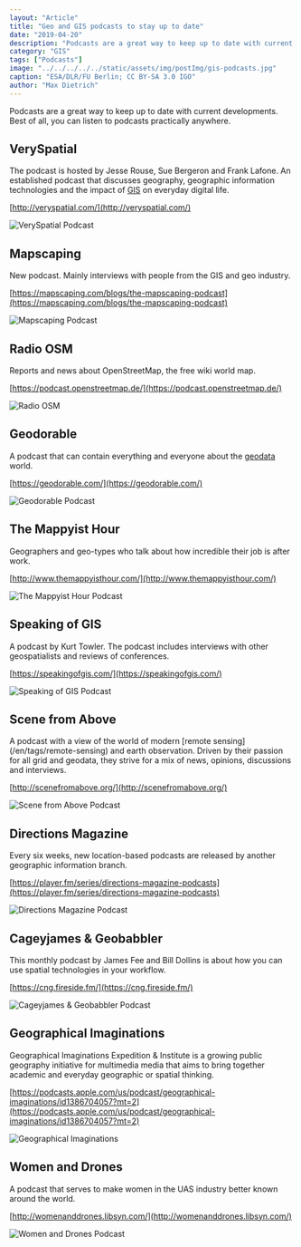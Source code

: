 ```yaml
---
layout: "Article"
title: "Geo and GIS podcasts to stay up to date"
date: "2019-04-20"
description: "Podcasts are a great way to keep up to date with current developments. Best of all, you can listen to podcasts practically anywhere."
category: "GIS"
tags: ["Podcasts"]
image: "../../../../../static/assets/img/postImg/gis-podcasts.jpg"
caption: "ESA/DLR/FU Berlin; CC BY-SA 3.0 IGO"
author: "Max Dietrich"
---
```


Podcasts are a great way to keep up to date with current developments. Best of all, you can listen to podcasts practically anywhere.

## VerySpatial

The podcast is hosted by Jesse Rouse, Sue Bergeron and Frank Lafone. An established podcast that discusses geography, geographic information technologies and the impact of [GIS](/en/gis/geographic-information-system-what-is-gis "What is GIS") on everyday digital life.

[http://veryspatial.com/](http://veryspatial.com/)

![VerySpatial Podcast](VSLogo_Small_400x400.jpg "VerySpatial")

## Mapscaping

New podcast. Mainly interviews with people from the GIS and geo industry.

[https://mapscaping.com/blogs/the-mapscaping-podcast](https://mapscaping.com/blogs/the-mapscaping-podcast)

![Mapscaping Podcast](/gedY7m5O_400x400.jpg "Mapscaping")

## Radio OSM

Reports and news about OpenStreetMap, the free wiki world map.

[https://podcast.openstreetmap.de/](https://podcast.openstreetmap.de/)

![Radio OSM](podcast-e1557674429764-150x150.png)

## Geodorable

A podcast that can contain everything and everyone about the [geodata](/geodata-what-is-geodata) world.

[https://geodorable.com/](https://geodorable.com/)

![Geodorable Podcast](index.jpg "Geodorable")

## The Mappyist Hour

Geographers and geo-types who talk about how incredible their job is after work.

[http://www.themappyisthour.com/](http://www.themappyisthour.com/)

![The Mappyist Hour Podcast](F_739vLb_400x400.jpg "The Mappyist Hour")

## Speaking of GIS

A podcast by Kurt Towler. The podcast includes interviews with other geospatialists and reviews of conferences.

[https://speakingofgis.com/](https://speakingofgis.com/)

![Speaking of GIS Podcast](ltcN4uOG_400x400.jpg "Speaking of GIS")

## Scene from Above

A podcast with a view of the world of modern [remote sensing] (/en/tags/remote-sensing) and earth observation. Driven by their passion for all grid and geodata, they strive for a mix of news, opinions, discussions and interviews.

[http://scenefromabove.org/](http://scenefromabove.org/)

![Scene from Above Podcast](XIxrl16S_400x400.jpg "Scene from Above")

## Directions Magazine

Every six weeks, new location-based podcasts are released by another geographic information branch.

[https://player.fm/series/directions-magazine-podcasts](https://player.fm/series/directions-magazine-podcasts)

![Directions Magazine Podcast](VrHWMDgk_400x400.jpg "Directions Magazine ")

## Cageyjames & Geobabbler

This monthly podcast by James Fee and Bill Dollins is about how you can use spatial technologies in your workflow.

[https://cng.fireside.fm/](https://cng.fireside.fm/)

![Cageyjames & Geobabbler Podcast](cagey.png "Cageyjames & Geobabbler")

## Geographical Imaginations

Geographical Imaginations Expedition & Institute is a growing public geography initiative for multimedia media that aims to bring together academic and everyday geographic or spatial thinking.

[https://podcasts.apple.com/us/podcast/geographical-imaginations/id1386704057?mt=2](https://podcasts.apple.com/us/podcast/geographical-imaginations/id1386704057?mt=2)

![Geographical Imaginations](170x170bb.jpg)

## Women and Drones

A podcast that serves to make women in the UAS industry better known around the world.

[http://womenanddrones.libsyn.com/](http://womenanddrones.libsyn.com/)

![Women and Drones Podcast](nCObdGxO_400x400.jpg "Women and Drones")